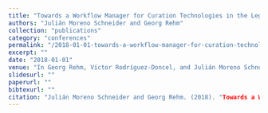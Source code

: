 ```yaml
---
title: "Towards a Workflow Manager for Curation Technologies in the Legal Domain"
authors: "Julián Moreno Schneider and Georg Rehm"
collection: "publications"
category: "conferences"
permalink: "/2018-01-01-towards-a-workflow-manager-for-curation-technologies-in-the-legal-domain"
excerpt: ""
date: "2018-01-01"
venue: "In Georg Rehm, Víctor Rodríguez-Doncel, and Julián Moreno Schneider, editors, Proceedings of the LREC 2018 Workshop on Language Resources and Technologies for the Legal Knowledge Graph, pages 30-35, Miyazaki, Japan, 5 2018. 12 May 2018."
slidesurl: ""
paperurl: ""
bibtexurl: ""
citation: "Julián Moreno Schneider and Georg Rehm. (2018). "Towards a Workflow Manager for Curation Technologies in the Legal Domain." *In Georg Rehm, Víctor Rodríguez-Doncel, and Julián Moreno Schneider, editors, Proceedings of the LREC 2018 Workshop on Language Resources and Technologies for the Legal Knowledge Graph, pages 30-35, Miyazaki, Japan, 5 2018. 12 May 2018.*."
---
```


